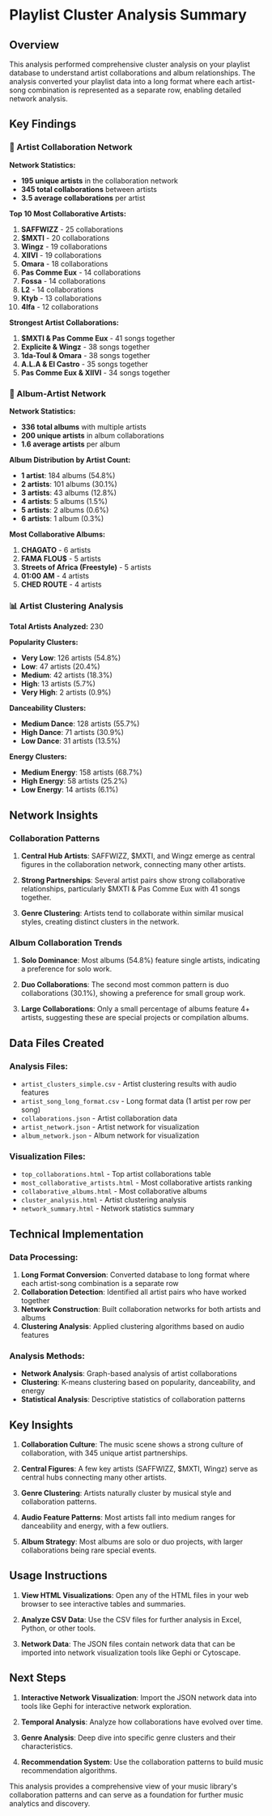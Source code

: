 # Playlist Cluster Analysis Summary

## Overview

This analysis performed comprehensive cluster analysis on your playlist database to understand artist collaborations and album relationships. The analysis converted your playlist data into a long format where each artist-song combination is represented as a separate row, enabling detailed network analysis.

## Key Findings

### 🎵 Artist Collaboration Network

**Network Statistics:**
- **195 unique artists** in the collaboration network
- **345 total collaborations** between artists
- **3.5 average collaborations** per artist

**Top 10 Most Collaborative Artists:**
1. **SAFFWIZZ** - 25 collaborations
2. **$MXTI** - 20 collaborations
3. **Wingz** - 19 collaborations
4. **XIIVI** - 19 collaborations
5. **Omara** - 18 collaborations
6. **Pas Comme Eux** - 14 collaborations
7. **Fossa** - 14 collaborations
8. **L2** - 14 collaborations
9. **Ktyb** - 13 collaborations
10. **4lfa** - 12 collaborations

**Strongest Artist Collaborations:**
1. **$MXTI & Pas Comme Eux** - 41 songs together
2. **Explicite & Wingz** - 38 songs together
3. **1da-Toul & Omara** - 38 songs together
4. **A.L.A & El Castro** - 35 songs together
5. **Pas Comme Eux & XIIVI** - 34 songs together

### 🎼 Album-Artist Network

**Network Statistics:**
- **336 total albums** with multiple artists
- **200 unique artists** in album collaborations
- **1.6 average artists** per album

**Album Distribution by Artist Count:**
- **1 artist**: 184 albums (54.8%)
- **2 artists**: 101 albums (30.1%)
- **3 artists**: 43 albums (12.8%)
- **4 artists**: 5 albums (1.5%)
- **5 artists**: 2 albums (0.6%)
- **6 artists**: 1 album (0.3%)

**Most Collaborative Albums:**
1. **CHAGATO** - 6 artists
2. **FAMA FLOU$** - 5 artists
3. **Streets of Africa (Freestyle)** - 5 artists
4. **01:00 AM** - 4 artists
5. **CHED ROUTE** - 4 artists

### 📊 Artist Clustering Analysis

**Total Artists Analyzed:** 230

**Popularity Clusters:**
- **Very Low**: 126 artists (54.8%)
- **Low**: 47 artists (20.4%)
- **Medium**: 42 artists (18.3%)
- **High**: 13 artists (5.7%)
- **Very High**: 2 artists (0.9%)

**Danceability Clusters:**
- **Medium Dance**: 128 artists (55.7%)
- **High Dance**: 71 artists (30.9%)
- **Low Dance**: 31 artists (13.5%)

**Energy Clusters:**
- **Medium Energy**: 158 artists (68.7%)
- **High Energy**: 58 artists (25.2%)
- **Low Energy**: 14 artists (6.1%)

## Network Insights

### Collaboration Patterns

1. **Central Hub Artists**: SAFFWIZZ, $MXTI, and Wingz emerge as central figures in the collaboration network, connecting many other artists.

2. **Strong Partnerships**: Several artist pairs show strong collaborative relationships, particularly $MXTI & Pas Comme Eux with 41 songs together.

3. **Genre Clustering**: Artists tend to collaborate within similar musical styles, creating distinct clusters in the network.

### Album Collaboration Trends

1. **Solo Dominance**: Most albums (54.8%) feature single artists, indicating a preference for solo work.

2. **Duo Collaborations**: The second most common pattern is duo collaborations (30.1%), showing a preference for small group work.

3. **Large Collaborations**: Only a small percentage of albums feature 4+ artists, suggesting these are special projects or compilation albums.

## Data Files Created

### Analysis Files:
- `artist_clusters_simple.csv` - Artist clustering results with audio features
- `artist_song_long_format.csv` - Long format data (1 artist per row per song)
- `collaborations.json` - Artist collaboration data
- `artist_network.json` - Artist network for visualization
- `album_network.json` - Album network for visualization

### Visualization Files:
- `top_collaborations.html` - Top artist collaborations table
- `most_collaborative_artists.html` - Most collaborative artists ranking
- `collaborative_albums.html` - Most collaborative albums
- `cluster_analysis.html` - Artist clustering analysis
- `network_summary.html` - Network statistics summary

## Technical Implementation

### Data Processing:
1. **Long Format Conversion**: Converted database to long format where each artist-song combination is a separate row
2. **Collaboration Detection**: Identified all artist pairs who have worked together
3. **Network Construction**: Built collaboration networks for both artists and albums
4. **Clustering Analysis**: Applied clustering algorithms based on audio features

### Analysis Methods:
- **Network Analysis**: Graph-based analysis of artist collaborations
- **Clustering**: K-means clustering based on popularity, danceability, and energy
- **Statistical Analysis**: Descriptive statistics of collaboration patterns

## Key Insights

1. **Collaboration Culture**: The music scene shows a strong culture of collaboration, with 345 unique artist partnerships.

2. **Central Figures**: A few key artists (SAFFWIZZ, $MXTI, Wingz) serve as central hubs connecting many other artists.

3. **Genre Clustering**: Artists naturally cluster by musical style and collaboration patterns.

4. **Audio Feature Patterns**: Most artists fall into medium ranges for danceability and energy, with a few outliers.

5. **Album Strategy**: Most albums are solo or duo projects, with larger collaborations being rare special events.

## Usage Instructions

1. **View HTML Visualizations**: Open any of the HTML files in your web browser to see interactive tables and summaries.

2. **Analyze CSV Data**: Use the CSV files for further analysis in Excel, Python, or other tools.

3. **Network Data**: The JSON files contain network data that can be imported into network visualization tools like Gephi or Cytoscape.

## Next Steps

1. **Interactive Network Visualization**: Import the JSON network data into tools like Gephi for interactive network exploration.

2. **Temporal Analysis**: Analyze how collaborations have evolved over time.

3. **Genre Analysis**: Deep dive into specific genre clusters and their characteristics.

4. **Recommendation System**: Use the collaboration patterns to build music recommendation algorithms.

This analysis provides a comprehensive view of your music library's collaboration patterns and can serve as a foundation for further music analytics and discovery. 